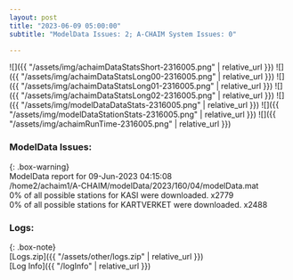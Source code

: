 ```yaml
---
layout: post
title: "2023-06-09 05:00:00"
subtitle: "ModelData Issues: 2; A-CHAIM System Issues: 0"

---
```


![]({{ "/assets/img/achaimDataStatsShort-2316005.png" | relative_url }})
![]({{ "/assets/img/achaimDataStatsLong00-2316005.png" | relative_url }})
![]({{ "/assets/img/achaimDataStatsLong01-2316005.png" | relative_url }})
![]({{ "/assets/img/achaimDataStatsLong02-2316005.png" | relative_url }})
![]({{ "/assets/img/modelDataDataStats-2316005.png" | relative_url }})
![]({{ "/assets/img/modelDataStationStats-2316005.png" | relative_url }})
![]({{ "/assets/img/achaimRunTime-2316005.png" | relative_url }})


### ModelData Issues:  
  
{: .box-warning}  
 ModelData report for 09-Jun-2023 04:15:08   
 /home2/achaim1/A-CHAIM/modelData/2023/160/04/modelData.mat   
 0% of all possible stations for KASI were downloaded. x2779   
 0% of all possible stations for KARTVERKET were downloaded. x2488   
  


### Logs:  
  
{: .box-note}  
[Logs.zip]({{ "/assets/other/logs.zip" | relative_url }})  
[Log Info]({{ "/logInfo" | relative_url }})  
